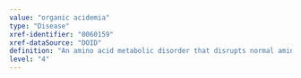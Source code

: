 ```yaml
---
value: "organic acidemia"
type: "Disease"
xref-identifier: "0060159"
xref-dataSource: "DOID"
definition: "An amino acid metabolic disorder that disrupts normal amino acid metabolism causing a building up of branched-chain amino acids."
level: "4"
---
```

